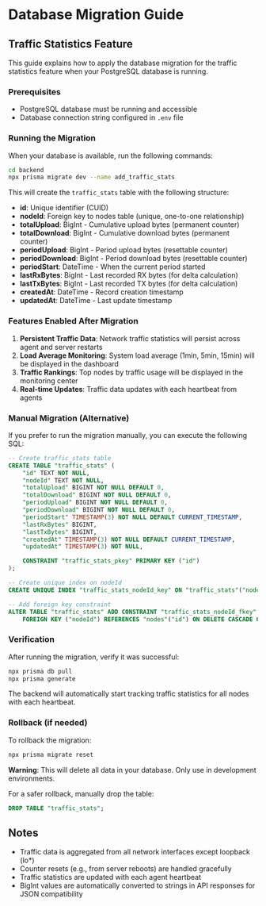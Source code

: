 # Database Migration Guide

## Traffic Statistics Feature

This guide explains how to apply the database migration for the traffic statistics feature when your PostgreSQL database is running.

### Prerequisites

- PostgreSQL database must be running and accessible
- Database connection string configured in `.env` file

### Running the Migration

When your database is available, run the following commands:

```bash
cd backend
npx prisma migrate dev --name add_traffic_stats
```

This will create the `traffic_stats` table with the following structure:

- **id**: Unique identifier (CUID)
- **nodeId**: Foreign key to nodes table (unique, one-to-one relationship)
- **totalUpload**: BigInt - Cumulative upload bytes (permanent counter)
- **totalDownload**: BigInt - Cumulative download bytes (permanent counter)
- **periodUpload**: BigInt - Period upload bytes (resettable counter)
- **periodDownload**: BigInt - Period download bytes (resettable counter)
- **periodStart**: DateTime - When the current period started
- **lastRxBytes**: BigInt - Last recorded RX bytes (for delta calculation)
- **lastTxBytes**: BigInt - Last recorded TX bytes (for delta calculation)
- **createdAt**: DateTime - Record creation timestamp
- **updatedAt**: DateTime - Last update timestamp

### Features Enabled After Migration

1. **Persistent Traffic Data**: Network traffic statistics will persist across agent and server restarts
2. **Load Average Monitoring**: System load average (1min, 5min, 15min) will be displayed in the dashboard
3. **Traffic Rankings**: Top nodes by traffic usage will be displayed in the monitoring center
4. **Real-time Updates**: Traffic data updates with each heartbeat from agents

### Manual Migration (Alternative)

If you prefer to run the migration manually, you can execute the following SQL:

```sql
-- Create traffic_stats table
CREATE TABLE "traffic_stats" (
    "id" TEXT NOT NULL,
    "nodeId" TEXT NOT NULL,
    "totalUpload" BIGINT NOT NULL DEFAULT 0,
    "totalDownload" BIGINT NOT NULL DEFAULT 0,
    "periodUpload" BIGINT NOT NULL DEFAULT 0,
    "periodDownload" BIGINT NOT NULL DEFAULT 0,
    "periodStart" TIMESTAMP(3) NOT NULL DEFAULT CURRENT_TIMESTAMP,
    "lastRxBytes" BIGINT,
    "lastTxBytes" BIGINT,
    "createdAt" TIMESTAMP(3) NOT NULL DEFAULT CURRENT_TIMESTAMP,
    "updatedAt" TIMESTAMP(3) NOT NULL,

    CONSTRAINT "traffic_stats_pkey" PRIMARY KEY ("id")
);

-- Create unique index on nodeId
CREATE UNIQUE INDEX "traffic_stats_nodeId_key" ON "traffic_stats"("nodeId");

-- Add foreign key constraint
ALTER TABLE "traffic_stats" ADD CONSTRAINT "traffic_stats_nodeId_fkey"
    FOREIGN KEY ("nodeId") REFERENCES "nodes"("id") ON DELETE CASCADE ON UPDATE CASCADE;
```

### Verification

After running the migration, verify it was successful:

```bash
npx prisma db pull
npx prisma generate
```

The backend will automatically start tracking traffic statistics for all nodes with each heartbeat.

### Rollback (if needed)

To rollback the migration:

```bash
npx prisma migrate reset
```

**Warning**: This will delete all data in your database. Only use in development environments.

For a safer rollback, manually drop the table:

```sql
DROP TABLE "traffic_stats";
```

## Notes

- Traffic data is aggregated from all network interfaces except loopback (lo*)
- Counter resets (e.g., from server reboots) are handled gracefully
- Traffic statistics are updated with each agent heartbeat
- BigInt values are automatically converted to strings in API responses for JSON compatibility
